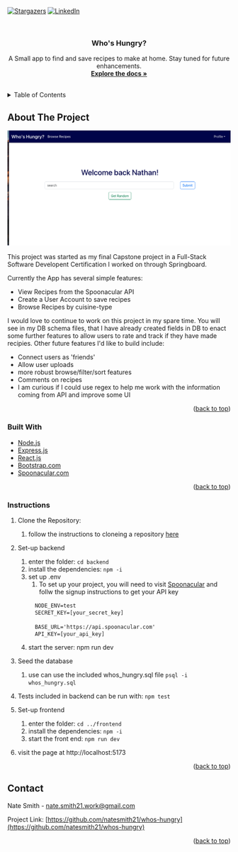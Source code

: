 <!-- Improved compatibility of back to top link: See: https://github.com/othneildrew/Best-README-Template/pull/73 -->
<a id="readme-top"></a>

<!-- PROJECT SHIELDS -->
<!--
*** I'm using markdown "reference style" links for readability.
*** Reference links are enclosed in brackets [ ] instead of parentheses ( ).
*** See the bottom of this document for the declaration of the reference variables
*** for contributors-url, forks-url, etc. This is an optional, concise syntax you may use.
*** https://www.markdownguide.org/basic-syntax/#reference-style-links
-->

[![Stargazers][stars-shield]][stars-url]
[![LinkedIn][linkedin-shield]][linkedin-url]



<!-- PROJECT LOGO -->
<br />
<div align="center">
  <a href="https://github.com/natesmith21/whos-hungry">
    <!-- <img src="images/logo.png" alt="Logo" width="80" height="80"> -->
  </a>

<h3 align="center">Who's Hungry?</h3>

  <p align="center">
    A Small app to find and save recipes to make at home. Stay tuned for future enhancements.
    <br />
    <a href="https://github.com/natesmith21/whos-hungry"><strong>Explore the docs »</strong></a>
    <br />
    <br />
</div>



<!-- TABLE OF CONTENTS -->
<details>
  <summary>Table of Contents</summary>
  <ol>
    <li>
      <a href="#about-the-project">About The Project</a>
      <ul>
        <li><a href="#built-with">Built With</a></li>
      </ul>
    </li>
    <li><a href="#contact">Contact</a></li>
  </ol>
</details>



<!-- ABOUT THE PROJECT -->
## About The Project

[![Product Name Screen Shot][product-screenshot]](https://example.com)

This project was started as my final Capstone project in a Full-Stack Software Developent Certification I worked on through Springboard. 

Currently the App has several simple features: 

* View Recipes from the Spoonacular API
* Create a User Account to save recipes 
* Browse Recipes by cuisine-type 

I would love to continue to work on this project in my spare time. You will see in my DB schema files, that I have already created fields in DB to enact some further features to allow users to rate and track if they have made recipies. Other future features I'd like to build include: 

* Connect users as 'friends' 
* Allow user uploads 
* more robust browse/filter/sort features
* Comments on recipes
* I am curious if I could use regex to help me work with the information coming from API and improve some UI 


<!-- Here's a blank template to get started. To avoid retyping too much info, do a search and replace with your text editor for the following: `github_username`, `repo_name`, `twitter_handle`, `linkedin_username`, `email_client`, `email`, `project_title`, `project_description`, `project_license` -->

<p align="right">(<a href="#readme-top">back to top</a>)</p>



### Built With

* [Node.js][Nodejs-url]
* [Express.js][Express-url]
* [React.js][React-url]
* [Bootstrap.com][Bootstrap-url]
* [Spoonacular.com][Spoonacular-url]

<p align="right">(<a href="#readme-top">back to top</a>)</p>

### Instructions

1. Clone the Repository: 
   1. follow the instructions to cloneing a repository [here](https://docs.github.com/en/repositories/creating-and-managing-repositories/cloning-a-repository)


2. Set-up backend
   1. enter the folder: `cd backend`
   2. install the dependencies: `npm -i`
   3. set up .env 
      1. To set up your project, you will need to visit [Spoonacular][Spoonacular-url] and follw the signup instructions to get your API key 
        ```
          NODE_ENV=test
          SECRET_KEY=[your_secret_key]

          BASE_URL='https://api.spoonacular.com'
          API_KEY=[your_api_key] 
        ```
   4. start the server: npm run dev


3. Seed the database
   1. use can use the included whos_hungry.sql file `psql -i whos_hungry.sql`


4. Tests included in backend can be run with: `npm test`


5. Set-up frontend
   1. enter the folder: `cd ../frontend`
   2. install the dependencies: `npm -i`
   3. start the front end: `npm run dev`


6. visit the page at http://localhost:5173

<p align="right">(<a href="#readme-top">back to top</a>)</p>



<!-- CONTACT -->
## Contact

Nate Smith - nate.smith21.work@gmail.com

Project Link: [https://github.com/natesmith21/whos-hungry](https://github.com/natesmith21/whos-hungry)

<p align="right">(<a href="#readme-top">back to top</a>)</p>



<!-- MARKDOWN LINKS & IMAGES -->
<!-- https://www.markdownguide.org/basic-syntax/#reference-style-links -->
[forks-shield]: https://img.shields.io/github/forks/natesmith21[/whos-hungry.svg?style=for-the-badge
[forks-url]: https://github.com/natesmith21/whos-hungry/network/members
[stars-shield]: https://img.shields.io/github/stars/natesmith21[/whos-hungry.svg?style=for-the-badge
[stars-url]: https://github.com/natesmith21/whos-hungry/stargazers
[linkedin-shield]: https://img.shields.io/badge/-LinkedIn-black.svg?style=for-the-badge&logo=linkedin&colorB=555
[linkedin-url]: https://linkedin.com/in/nathan-smith-08a805a4
[product-screenshot]: images/whos-hungry-home.png
[React.js]: https://img.shields.io/badge/React-20232A?style=for-the-badge&logo=react&logoColor=61DAFB
[React-url]: https://reactjs.org/
[Bootstrap.com]: https://img.shields.io/badge/Bootstrap-563D7C?style=for-the-badge&logo=bootstrap&logoColor=white
[Bootstrap-url]: https://getbootstrap.com
[Express-url]: https://expressjs.com
[Spoonacular-url]: https://spoonacular.com/
[Nodejs-url]: https://nodejs.org/en